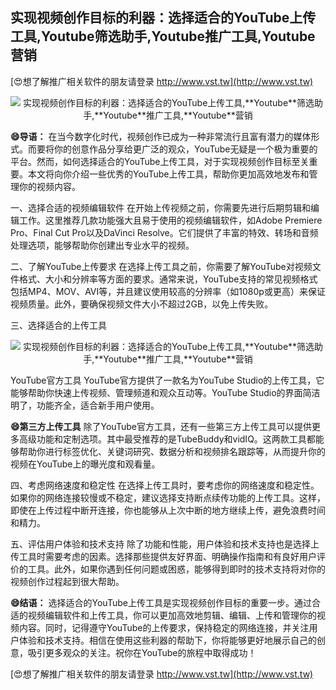 ## **实现视频创作目标的利器：选择适合的YouTube上传工具,**Youtube**筛选助手,**Youtube**推广工具,**Youtube**营销**

[😍想了解推广相关软件的朋友请登录 http://www.vst.tw](http://www.vst.tw)

 <center><img src="https://vst.tw/MP4/tuiguang/png/2.png" alt="实现视频创作目标的利器：选择适合的YouTube上传工具,**Youtube**筛选助手,**Youtube**推广工具,**Youtube**营销"></center>

**😄导语：**
在当今数字化时代，视频创作已成为一种非常流行且富有潜力的媒体形式。而要将你的创意作品分享给更广泛的观众，YouTube无疑是一个极为重要的平台。然而，如何选择适合的YouTube上传工具，对于实现视频创作目标至关重要。本文将向你介绍一些优秀的YouTube上传工具，帮助你更加高效地发布和管理你的视频内容。

一、选择合适的视频编辑软件
在开始上传视频之前，你需要先进行后期剪辑和编辑工作。这里推荐几款功能强大且易于使用的视频编辑软件，如Adobe Premiere Pro、Final Cut Pro以及DaVinci Resolve。它们提供了丰富的特效、转场和音频处理选项，能够帮助你创建出专业水平的视频。

二、了解YouTube上传要求
在选择上传工具之前，你需要了解YouTube对视频文件格式、大小和分辨率等方面的要求。通常来说，YouTube支持的常见视频格式包括MP4、MOV、AVI等，并且建议使用较高的分辨率（如1080p或更高）来保证视频质量。此外，要确保视频文件大小不超过2GB，以免上传失败。

三、选择适合的上传工具

 <center><img src="https://vst.tw/MP4/tuiguang/png/4.png" alt="实现视频创作目标的利器：选择适合的YouTube上传工具,**Youtube**筛选助手,**Youtube**推广工具,**Youtube**营销"></center>

YouTube官方工具
YouTube官方提供了一款名为YouTube Studio的上传工具，它能够帮助你快速上传视频、管理频道和观众互动等。YouTube Studio的界面简洁明了，功能齐全，适合新手用户使用。

**😄第三方上传工具**
除了YouTube官方工具，还有一些第三方上传工具可以提供更多高级功能和定制选项。其中最受推荐的是TubeBuddy和vidIQ。这两款工具都能够帮助你进行标签优化、关键词研究、数据分析和视频排名跟踪等，从而提升你的视频在YouTube上的曝光度和观看量。

四、考虑网络速度和稳定性
在选择上传工具时，要考虑你的网络速度和稳定性。如果你的网络连接较慢或不稳定，建议选择支持断点续传功能的上传工具。这样，即使在上传过程中断开连接，你也能够从上次中断的地方继续上传，避免浪费时间和精力。

五、评估用户体验和技术支持
除了功能和性能，用户体验和技术支持也是选择上传工具时需要考虑的因素。选择那些提供友好界面、明确操作指南和有良好用户评价的工具。此外，如果你遇到任何问题或困惑，能够得到即时的技术支持将对你的视频创作过程起到很大帮助。

**😄结语：**
选择适合的YouTube上传工具是实现视频创作目标的重要一步。通过合适的视频编辑软件和上传工具，你可以更加高效地剪辑、编辑、上传和管理你的视频内容。同时，记得遵守YouTube的上传要求，保持稳定的网络连接，并关注用户体验和技术支持。相信在使用这些利器的帮助下，你将能够更好地展示自己的创意，吸引更多观众的关注。祝你在YouTube的旅程中取得成功！

[😍想了解推广相关软件的朋友请登录 http://www.vst.tw](http://www.vst.tw)



